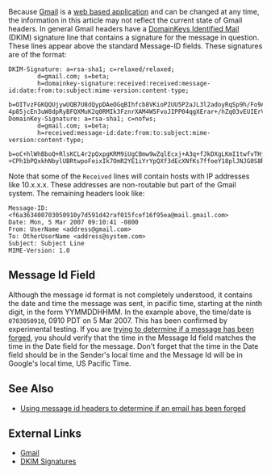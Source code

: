 Because [Gmail](Gmail "wikilink") is a [web based
application](web_based_application "wikilink") and can be changed at any
time, the information in this article may not reflect the current state
of Gmail headers. In general Gmail headers have a [DomainKeys Identified
Mail](DomainKeys_Identified_Mail "wikilink") (DKIM) signature line that
contains a signature for the message in question. These lines appear
above the standard Message-ID fields. These signatures are of the
format:

    DKIM-Signature: a=rsa-sha1; c=relaxed/relaxed;
            d=gmail.com; s=beta;
            h=domainkey-signature:received:received:message-id:date:from:to:subject:mime-version:content-type;
            b=OITvzFGKQQUjywUQB7U8dQypDAeOGqBIhfcb8VKioP2UU5P2aJL3l2adoyRqSp9h/Fo9A6wY5EIRsfaCWM9ge+EzCob/
    4p85jcEn3uW8dpRyBFQXMuK2q0RMIk3FznrXAM4W5FvoJIPP04qgXErar+/hZq03vEUIErV1v6p2Fy4=
    DomainKey-Signature: a=rsa-sha1; c=nofws;
            d=gmail.com; s=beta;
            h=received:message-id:date:from:to:subject:mime-version:content-type;
            b=oC+hlWhBboQ+RlsKCL4r2pQxpgKRM9iUgCBmw9wZqlEcxj+A3q+fJkDXgLKmI1twfvTHj7GQ3HDzSLzw982UD
    +CPh1bPQxkhNbylUBRtwpoFeixIk7OmR2YE1iYrYpQXf3dEcXNfKs7ffoeY18plJNJG0S8RRmXLaR6XqXFVUoo=

Note that some of the `Received` lines will contain hosts with IP
addresses like 10.x.x.x. These addresses are non-routable but part of
the Gmail system. The remaining headers look like:

    Message-ID: <f6a363400703050910y7d591d42raf015fcef16f95ea@mail.gmail.com>
    Date: Mon, 5 Mar 2007 09:10:41 -0800
    From: UserName <address@gmail.com>
    To: OtherUserName <address@system.com>
    Subject: Subject Line
    MIME-Version: 1.0

## Message Id Field

Although the message id format is not completely understood, it contains
the date and time the message was sent, in pacific time, starting at the
ninth digit, in the form YYMMDDHHMM. In the example above, the time/date
is `0703050910`, 0910 PDT on 5 Mar 2007. This has been confirmed by
experimental testing. If you are [trying to determine if a message has
been
forged](Using_signature_headers_to_determine_if_an_email_has_been_forged "wikilink"),
you should verify that the time in the Message Id field matches the time
in the Date field for the message. Don't forget that the time in the
Date field should be in the Sender's local time and the Message Id will
be in Google's local time, US Pacific Time.

## See Also

- [Using message id headers to determine if an email has been
  forged](Using_message_id_headers_to_determine_if_an_email_has_been_forged "wikilink")

## External Links

- [Gmail](https://mail.google.com/)
- [DKIM
  Signatures](http://www.elandsys.com/resources/sendmail/dkim.html)